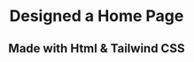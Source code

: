 <h1 align="center"> Designed a Home Page </h1>
<h2 align="center">Made with Html & Tailwind CSS</h2>


